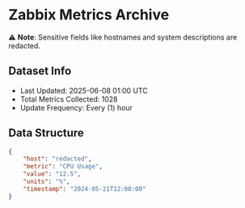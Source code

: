 # Zabbix Metrics Archive

⚠️ **Note**: Sensitive fields like hostnames and system descriptions are redacted.

## Dataset Info
- Last Updated: 2025-06-08 01:00 UTC
- Total Metrics Collected: 1028
- Update Frequency: Every (1) hour

## Data Structure
```json
{
    "host": "redacted",
    "metric": "CPU Usage",
    "value": "12.5",
    "units": "%",
    "timestamp": "2024-05-21T12:00:00"
}
```
